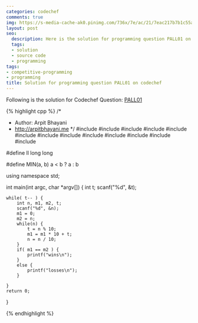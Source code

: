 ```yaml
---
categories: codechef
comments: true
img: https://s-media-cache-ak0.pinimg.com/736x/7e/ac/21/7eac217b7b1c55ab7fd56758e4e181be.jpg
layout: post
seo:
  description: Here is the solution for programming question PALL01 on codechef
  tags:
  - solution
  - source code
  - programming
tags:
- competitive-programming
- programming
title: Solution for programming question PALL01 on codechef
---
```


Following is the solution for Codechef Question: [PALL01](https://www.codechef.com/problems/PALL01)

{% highlight cpp %}
/*
 *  Author: Arpit Bhayani
 *  http://arpitbhayani.me
 */
#include <cmath>
#include <cstdio>
#include <cstdlib>
#include <climits>
#include <deque>
#include <iostream>
#include <list>
#include <limits>
#include <map>
#include <queue>
#include <set>
#include <stack>
#include <vector>

#define ll long long

#define MIN(a, b) a < b ? a : b

using namespace std;

int main(int argc, char *argv[]) {
    int t;
    scanf("%d", &t);

    while( t-- ) {
        int n, m1, m2, t;
        scanf("%d", &n);
        m1 = 0;
        m2 = n;
        while(n) {
            t = n % 10;
            m1 = m1 * 10 + t;
            n = n / 10;
        }
        if( m1 == m2 ) {
            printf("wins\n");
        }
        else {
            printf("losses\n");
        }

    }
    return 0;
}

{% endhighlight %}
